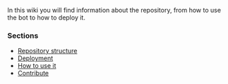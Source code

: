 In this wiki you will find information about the repository, from how to use the bot to how to deploy it.

### Sections

- [Repository structure](./repository_structure.md)
- [Deployment](./deployment.md)
- [How to use it](./how-to.md)
- [Contribute](./contribute.md)